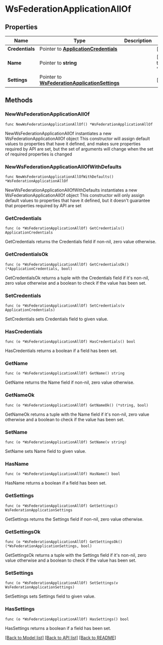 # WsFederationApplicationAllOf

## Properties

Name | Type | Description | Notes
------------ | ------------- | ------------- | -------------
**Credentials** | Pointer to [**ApplicationCredentials**](ApplicationCredentials.md) |  | [optional] 
**Name** | Pointer to **string** |  | [optional] [default to "template_wsfed"]
**Settings** | Pointer to [**WsFederationApplicationSettings**](WsFederationApplicationSettings.md) |  | [optional] 

## Methods

### NewWsFederationApplicationAllOf

`func NewWsFederationApplicationAllOf() *WsFederationApplicationAllOf`

NewWsFederationApplicationAllOf instantiates a new WsFederationApplicationAllOf object
This constructor will assign default values to properties that have it defined,
and makes sure properties required by API are set, but the set of arguments
will change when the set of required properties is changed

### NewWsFederationApplicationAllOfWithDefaults

`func NewWsFederationApplicationAllOfWithDefaults() *WsFederationApplicationAllOf`

NewWsFederationApplicationAllOfWithDefaults instantiates a new WsFederationApplicationAllOf object
This constructor will only assign default values to properties that have it defined,
but it doesn't guarantee that properties required by API are set

### GetCredentials

`func (o *WsFederationApplicationAllOf) GetCredentials() ApplicationCredentials`

GetCredentials returns the Credentials field if non-nil, zero value otherwise.

### GetCredentialsOk

`func (o *WsFederationApplicationAllOf) GetCredentialsOk() (*ApplicationCredentials, bool)`

GetCredentialsOk returns a tuple with the Credentials field if it's non-nil, zero value otherwise
and a boolean to check if the value has been set.

### SetCredentials

`func (o *WsFederationApplicationAllOf) SetCredentials(v ApplicationCredentials)`

SetCredentials sets Credentials field to given value.

### HasCredentials

`func (o *WsFederationApplicationAllOf) HasCredentials() bool`

HasCredentials returns a boolean if a field has been set.

### GetName

`func (o *WsFederationApplicationAllOf) GetName() string`

GetName returns the Name field if non-nil, zero value otherwise.

### GetNameOk

`func (o *WsFederationApplicationAllOf) GetNameOk() (*string, bool)`

GetNameOk returns a tuple with the Name field if it's non-nil, zero value otherwise
and a boolean to check if the value has been set.

### SetName

`func (o *WsFederationApplicationAllOf) SetName(v string)`

SetName sets Name field to given value.

### HasName

`func (o *WsFederationApplicationAllOf) HasName() bool`

HasName returns a boolean if a field has been set.

### GetSettings

`func (o *WsFederationApplicationAllOf) GetSettings() WsFederationApplicationSettings`

GetSettings returns the Settings field if non-nil, zero value otherwise.

### GetSettingsOk

`func (o *WsFederationApplicationAllOf) GetSettingsOk() (*WsFederationApplicationSettings, bool)`

GetSettingsOk returns a tuple with the Settings field if it's non-nil, zero value otherwise
and a boolean to check if the value has been set.

### SetSettings

`func (o *WsFederationApplicationAllOf) SetSettings(v WsFederationApplicationSettings)`

SetSettings sets Settings field to given value.

### HasSettings

`func (o *WsFederationApplicationAllOf) HasSettings() bool`

HasSettings returns a boolean if a field has been set.


[[Back to Model list]](../README.md#documentation-for-models) [[Back to API list]](../README.md#documentation-for-api-endpoints) [[Back to README]](../README.md)


